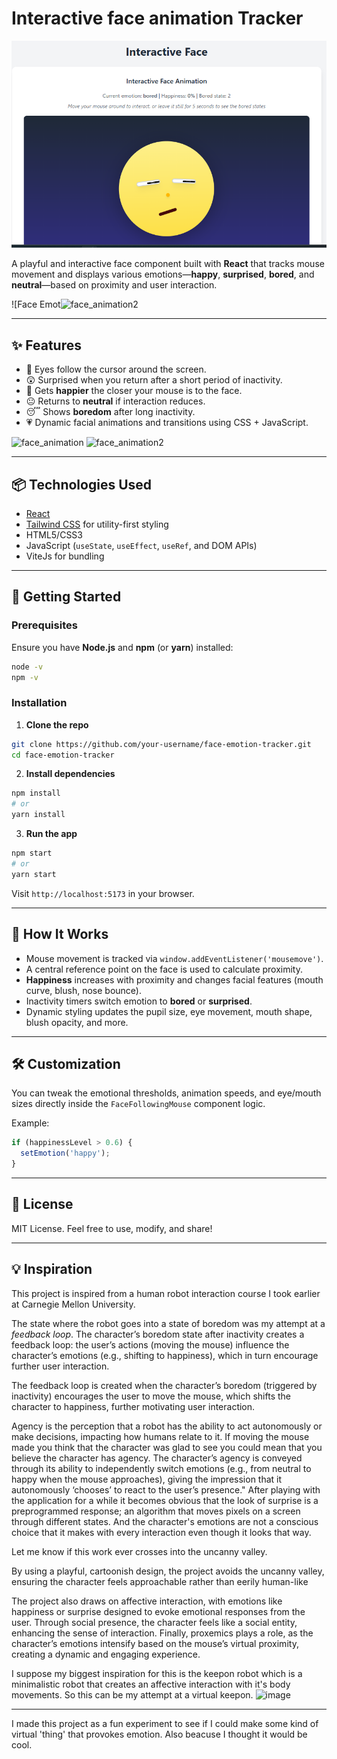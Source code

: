 # Interactive face animation Tracker

![Application screenshot on stackblitz](screenshot_face_anim.png)



A playful and interactive face component built with **React** that tracks mouse movement and displays various emotions—**happy**, **surprised**, **bored**, and **neutral**—based on proximity and user interaction.

![Face Emot![face_animation2](https://github.com/user-attachments/assets/2cdb71de-064a-445b-be6b-26e406cabc25)

---

## ✨ Features

* 👀 Eyes follow the cursor around the screen.
* 😲 Surprised when you return after a short period of inactivity.
* 🙂 Gets **happier** the closer your mouse is to the face.
* 😐 Returns to **neutral** if interaction reduces.
* 😴 Shows **boredom** after long inactivity.
* 💗 Dynamic facial animations and transitions using CSS + JavaScript.
  
![face_animation](https://github.com/user-attachments/assets/b24edfba-e145-476e-af56-ddc99fd93f1e)
![face_animation2](https://github.com/user-attachments/assets/e7b31e82-cd10-418e-9366-5435549653b5)

---

## 📦 Technologies Used

* [React](https://reactjs.org/)
* [Tailwind CSS](https://tailwindcss.com/) for utility-first styling
* HTML5/CSS3
* JavaScript (`useState`, `useEffect`, `useRef`, and DOM APIs)
* ViteJs for bundling
---

## 🚀 Getting Started

### Prerequisites

Ensure you have **Node.js** and **npm** (or **yarn**) installed:

```bash
node -v
npm -v
```

### Installation

1. **Clone the repo**

```bash
git clone https://github.com/your-username/face-emotion-tracker.git
cd face-emotion-tracker
```

2. **Install dependencies**

```bash
npm install
# or
yarn install
```

3. **Run the app**

```bash
npm start
# or
yarn start
```

Visit `http://localhost:5173` in your browser.

---

## 🧠 How It Works

* Mouse movement is tracked via `window.addEventListener('mousemove')`.
* A central reference point on the face is used to calculate proximity.
* **Happiness** increases with proximity and changes facial features (mouth curve, blush, nose bounce).
* Inactivity timers switch emotion to **bored** or **surprised**.
* Dynamic styling updates the pupil size, eye movement, mouth shape, blush opacity, and more.

---


## 🛠 Customization

You can tweak the emotional thresholds, animation speeds, and eye/mouth sizes directly inside the `FaceFollowingMouse` component logic.

Example:

```js
if (happinessLevel > 0.6) {
  setEmotion('happy');
}
```

---



## 📄 License

MIT License. Feel free to use, modify, and share!

---

## 💡 Inspiration

This project is inspired from a human robot interaction course I took earlier at Carnegie Mellon University.

The state where the robot goes into a state of boredom was my attempt at a _feedback loop_. The character’s boredom state after inactivity creates a feedback loop: the user’s actions (moving the mouse) influence the character’s emotions (e.g., shifting to happiness), which in turn encourage further user interaction. 


The feedback loop is created when the character’s boredom (triggered by inactivity) encourages the user to move the mouse, which shifts the character to happiness, further motivating user interaction.



Agency is the perception that a robot has the ability to act autonomously or make decisions, impacting how humans relate to it. If moving the mouse made you think that the character was glad to see you could mean that you believe the character has agency. The character’s agency is conveyed through its ability to independently switch emotions (e.g., from neutral to happy when the mouse approaches), giving the impression that it autonomously ‘chooses’ to react to the user’s presence." After playing with the application for a while it becomes obvious that the look of surprise is a preprogrammed response; an algorithm that moves pixels on a screen through different states.
And the character's emotions are not a conscious choice that it makes with every interaction even though it looks that way.



Let me know if this work ever crosses into the uncanny valley. 

By using a playful, cartoonish design, the project avoids the uncanny valley, ensuring the character feels approachable rather than eerily human-like

The project also draws on affective interaction, with emotions like happiness or surprise designed to evoke emotional responses from the user. Through social presence, the character feels like a social entity, enhancing the sense of interaction. Finally, proxemics plays a role, as the character’s emotions intensify based on the mouse’s virtual proximity, creating a dynamic and engaging experience.


I suppose my biggest inspiration for this is the keepon robot which is a minimalistic robot that creates an affective interaction with it's body movements. So this can be my attempt at a virtual keepon.
![image](https://github.com/user-attachments/assets/d06c6aaf-ad28-448d-9438-6ff42bc679a2)




---
I made this project as a fun experiment to see if I could make some kind of virtual 'thing' that provokes emotion. Also beacuse I thought it would be cool.




